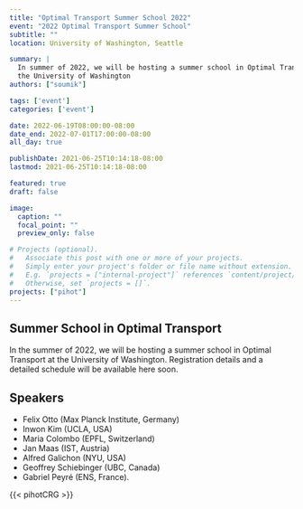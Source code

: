 ```yaml
---
title: "Optimal Transport Summer School 2022" 
event: "2022 Optimal Transport Summer School" 
subtitle: ""
location: University of Washington, Seattle

summary: |
  In summer of 2022, we will be hosting a summer school in Optimal Transport at
  the University of Washington
authors: ["soumik"]

tags: ['event']
categories: ['event']

date: 2022-06-19T08:00:00-08:00
date_end: 2022-07-01T17:00:00-08:00
all_day: true

publishDate: 2021-06-25T10:14:18-08:00
lastmod: 2021-06-25T10:14:18-08:00

featured: true
draft: false

image:
  caption: ""
  focal_point: ""
  preview_only: false

# Projects (optional).
#   Associate this post with one or more of your projects.
#   Simply enter your project's folder or file name without extension.
#   E.g. `projects = ["internal-project"]` references `content/project/deep-learning/index.md`.
#   Otherwise, set `projects = []`.
projects: ["pihot"]
---
```


## Summer School in Optimal Transport

In the summer of 2022, we will be hosting a summer school in Optimal Transport
at the University of Washington. Registration details and a detailed schedule
will be available here soon.

## Speakers
  * Felix Otto (Max Planck Institute, Germany)
  * Inwon Kim (UCLA, USA)
  * Maria Colombo (EPFL, Switzerland)
  * Jan Maas (IST, Austria)
  * Alfred Galichon (NYU, USA)
  * Geoffrey Schiebinger (UBC, Canada)
  * Gabriel Peyré (ENS, France).

{{< pihotCRG >}}
